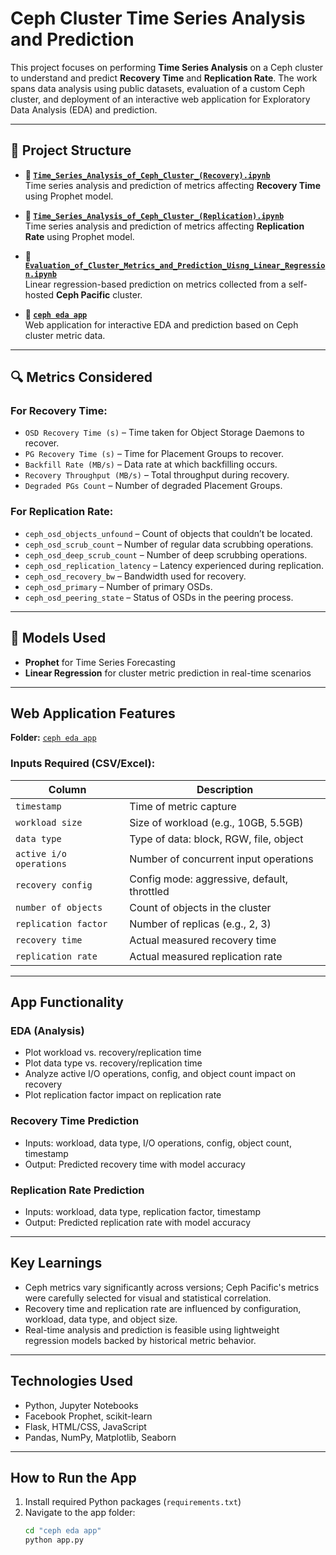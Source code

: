 # Ceph Cluster Time Series Analysis and Prediction

This project focuses on performing **Time Series Analysis** on a Ceph cluster to understand and predict **Recovery Time** and **Replication Rate**. The work spans data analysis using public datasets, evaluation of a custom Ceph cluster, and deployment of an interactive web application for Exploratory Data Analysis (EDA) and prediction.

---

## 📌 Project Structure

- **📁 [`Time_Series_Analysis_of_Ceph_Cluster_(Recovery).ipynb`](https://github.com/Ahana-c/hpe_2025_cephcluster/blob/main/Time_Series_Analysis_of_Ceph_Cluster_(Recovery).ipynb)**  
  Time series analysis and prediction of metrics affecting **Recovery Time** using Prophet model.

- **📁 [`Time_Series_Analysis_of_Ceph_Cluster_(Replication).ipynb`](https://github.com/Ahana-c/hpe_2025_cephcluster/blob/main/Time_Series_Analysis_of_Ceph_Cluster_(Replication).ipynb)**  
  Time series analysis and prediction of metrics affecting **Replication Rate** using Prophet model.

- **📁 [`Evaluation_of_Cluster_Metrics_and_Prediction_Uisng_Linear_Regression.ipynb`](https://github.com/Ahana-c/hpe_2025_cephcluster/blob/main/Evaluation_of_Cluster_Metrics_and_Prediction_Uisng_Linear_Regression.ipynb)**  
  Linear regression-based prediction on metrics collected from a self-hosted **Ceph Pacific** cluster.

- **📁 [`ceph eda app`](https://github.com/Ahana-c/hpe_2025_cephcluster/tree/main/ceph%20eda%20app)**  
  Web application for interactive EDA and prediction based on Ceph cluster metric data.


---

## 🔍 Metrics Considered

### For **Recovery Time**:
- `OSD Recovery Time (s)` – Time taken for Object Storage Daemons to recover.
- `PG Recovery Time (s)` – Time for Placement Groups to recover.
- `Backfill Rate (MB/s)` – Data rate at which backfilling occurs.
- `Recovery Throughput (MB/s)` – Total throughput during recovery.
- `Degraded PGs Count` – Number of degraded Placement Groups.

### For **Replication Rate**:
- `ceph_osd_objects_unfound` – Count of objects that couldn’t be located.
- `ceph_osd_scrub_count` – Number of regular data scrubbing operations.
- `ceph_osd_deep_scrub_count` – Number of deep scrubbing operations.
- `ceph_osd_replication_latency` – Latency experienced during replication.
- `ceph_osd_recovery_bw` – Bandwidth used for recovery.
- `ceph_osd_primary` – Number of primary OSDs.
- `ceph_osd_peering_state` – Status of OSDs in the peering process.

---

## 🔬 Models Used

- **Prophet** for Time Series Forecasting
- **Linear Regression** for cluster metric prediction in real-time scenarios

---

##  Web Application Features

**Folder:** [`ceph eda app`](https://github.com/Ahana-c/hpe_2025_cephcluster/tree/main/ceph%20eda%20app)  

###  Inputs Required (CSV/Excel):
| Column | Description |
|--------|-------------|
| `timestamp` | Time of metric capture |
| `workload size` | Size of workload (e.g., 10GB, 5.5GB) |
| `data type` | Type of data: block, RGW, file, object |
| `active i/o operations` | Number of concurrent input operations |
| `recovery config` | Config mode: aggressive, default, throttled |
| `number of objects` | Count of objects in the cluster |
| `replication factor` | Number of replicas (e.g., 2, 3) |
| `recovery time` | Actual measured recovery time |
| `replication rate` | Actual measured replication rate |

---

##  App Functionality

### EDA (Analysis)
- Plot workload vs. recovery/replication time
- Plot data type vs. recovery/replication time
- Analyze active I/O operations, config, and object count impact on recovery
- Plot replication factor impact on replication rate

### Recovery Time Prediction
- Inputs: workload, data type, I/O operations, config, object count, timestamp
- Output: Predicted recovery time with model accuracy

###  Replication Rate Prediction
- Inputs: workload, data type, replication factor, timestamp
- Output: Predicted replication rate with model accuracy

---

## Key Learnings

- Ceph metrics vary significantly across versions; Ceph Pacific's metrics were carefully selected for visual and statistical correlation.
- Recovery time and replication rate are influenced by configuration, workload, data type, and object size.
- Real-time analysis and prediction is feasible using lightweight regression models backed by historical metric behavior.

---

## Technologies Used

- Python, Jupyter Notebooks
- Facebook Prophet, scikit-learn
- Flask, HTML/CSS, JavaScript
- Pandas, NumPy, Matplotlib, Seaborn

---

## How to Run the App

1. Install required Python packages (`requirements.txt`)
2. Navigate to the app folder:
   ```bash
   cd "ceph eda app"
   python app.py
